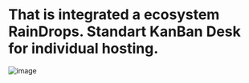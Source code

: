 # That is integrated a ecosystem RainDrops. Standart KanBan Desk for individual hosting.
![image](https://github.com/user-attachments/assets/2c63dc84-7a4a-4460-8b5c-3f863e3ee43e)
